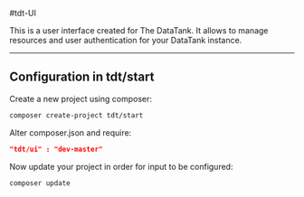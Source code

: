 #tdt-UI

This is a user interface created for The DataTank. It allows to manage resources and user authentication for your DataTank instance.

- - -

## Configuration in tdt/start

Create a new project using composer:
```bash
composer create-project tdt/start
```

Alter composer.json and require:

```json
"tdt/ui" : "dev-master"
```

Now update your project in order for input to be configured:

```bash
composer update
```
